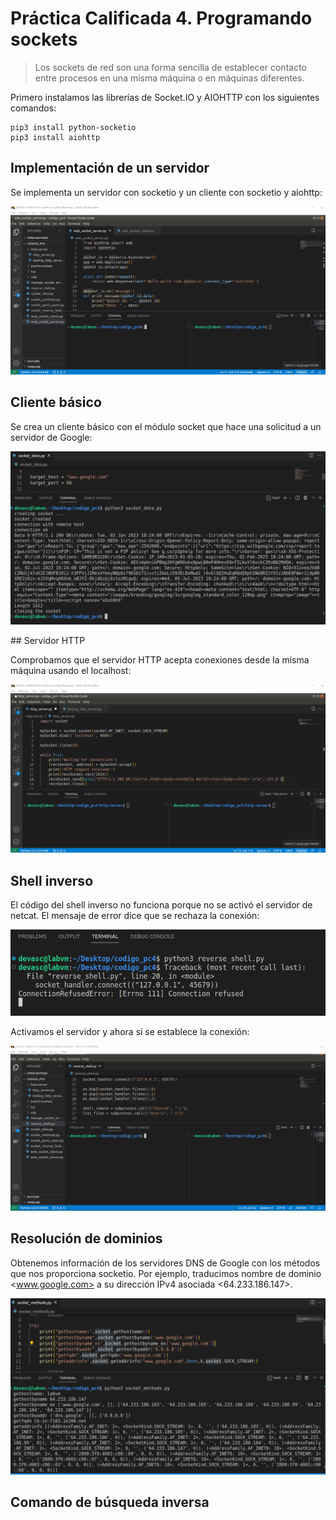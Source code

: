 # Práctica Calificada 4. Programando sockets

> Los sockets de red son una forma sencilla de establecer contacto entre procesos en una misma máquina o en máquinas diferentes.

Primero instalamos las librerías de Socket.IO y AIOHTTP con los siguientes comandos:

```
pip3 install python-socketio
pip3 install aiohttp
```


## Implementación de un servidor 

Se implementa un servidor con socketio y un cliente con socketio y aiohttp:

![](pics_gifs/sockets1.gif)

## Cliente básico 

Se crea un cliente básico con el módulo socket que hace una solicitud a un servidor de Google:

![](pics_gifs/2023-01-03-13-25-05.png)


## Servidor HTTP

Comprobamos que el servidor HTTP acepta conexiones desde la misma máquina usando el localhost:

![](pics_gifs/sockets2.gif)

## Shell inverso

El código del shell inverso no funciona porque no se activó el servidor de netcat. El mensaje de error dice que se rechaza la conexión:

![](pics_gifs/2023-01-03-13-44-47.png)

Activamos el servidor y ahora sí se establece la conexión:

![](pics_gifs/reverse_shell.gif)


## Resolución de dominios

Obtenemos información de los servidores DNS de Google con los métodos que nos proporciona socketio. Por ejemplo, traducimos nombre de dominio <www.google.com> a su dirección IPv4 asociada <64.233.186.147>.

![](pics_gifs/2023-01-03-14-15-26.png)

## Comando de búsqueda inversa

